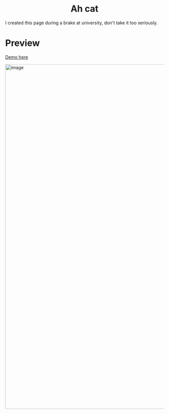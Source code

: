 <div align='center'><h1>Ah cat</h1>
</div>

I created this page during a brake at university, don't take it too seriously.

<div align='left'><h1>Preview</h1></div>

<a href="https://cn-works.github.io/KittyCatCat/" target="_blank">Demo here</a>

<img width="1857" height="1094" alt="image" src="https://github.com/user-attachments/assets/1ff38672-c86c-40df-8bb3-317b61e4bcba" />


